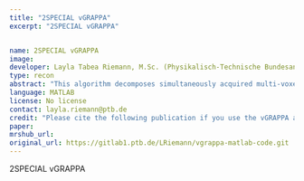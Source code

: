 ```yaml
---
title: "2SPECIAL vGRAPPA"
excerpt: "2SPECIAL vGRAPPA"


name: 2SPECIAL vGRAPPA
image:
developer: Layla Tabea Riemann, M.Sc. (Physikalisch-Technische Bundesanstalt, PTB)
type: recon
abstract: "This algorithm decomposes simultaneously acquired multi-voxel data to their respective origin regions. Based on the split-slice GRAPPA code by Steen Moeller, University of Minnesota, USA."
language: MATLAB
license: No license
contact: layla.riemann@ptb.de
credit: "Please cite the following publication if you use the vGRAPPA algorithm: L.T.Riemann, C.S.Aigner, R.Mekle, S.Schmitter, B.Ittermann, A.Fillmer; Fourier-based decomposition approach for simultaneous acquisition of 1H spectra from two voxels in vivo at short echo times, Proc. Int. Soc. Magn. Reson. Med. 2021:007"
paper:
mrshub_url:
original_url: https://gitlab1.ptb.de/LRiemann/vgrappa-matlab-code.git
---
```


2SPECIAL vGRAPPA
